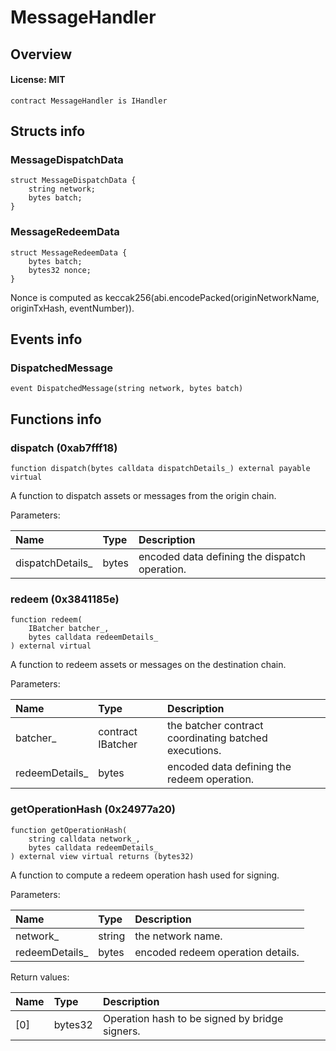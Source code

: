 # MessageHandler

## Overview

#### License: MIT

```solidity
contract MessageHandler is IHandler
```


## Structs info

### MessageDispatchData

```solidity
struct MessageDispatchData {
	string network;
	bytes batch;
}
```


### MessageRedeemData

```solidity
struct MessageRedeemData {
	bytes batch;
	bytes32 nonce;
}
```

Nonce is computed as keccak256(abi.encodePacked(originNetworkName, originTxHash, eventNumber)).
## Events info

### DispatchedMessage

```solidity
event DispatchedMessage(string network, bytes batch)
```


## Functions info

### dispatch (0xab7fff18)

```solidity
function dispatch(bytes calldata dispatchDetails_) external payable virtual
```

A function to dispatch assets or messages from the origin chain.


Parameters:

| Name             | Type  | Description                                   |
| :--------------- | :---- | :-------------------------------------------- |
| dispatchDetails_ | bytes | encoded data defining the dispatch operation. |

### redeem (0x3841185e)

```solidity
function redeem(
    IBatcher batcher_,
    bytes calldata redeemDetails_
) external virtual
```

A function to redeem assets or messages on the destination chain.


Parameters:

| Name           | Type              | Description                                            |
| :------------- | :---------------- | :----------------------------------------------------- |
| batcher_       | contract IBatcher | the batcher contract coordinating batched executions.  |
| redeemDetails_ | bytes             | encoded data defining the redeem operation.            |

### getOperationHash (0x24977a20)

```solidity
function getOperationHash(
    string calldata network_,
    bytes calldata redeemDetails_
) external view virtual returns (bytes32)
```

A function to compute a redeem operation hash used for signing.


Parameters:

| Name           | Type   | Description                        |
| :------------- | :----- | :--------------------------------- |
| network_       | string | the network name.                  |
| redeemDetails_ | bytes  | encoded redeem operation details.  |


Return values:

| Name | Type    | Description                                    |
| :--- | :------ | :--------------------------------------------- |
| [0]  | bytes32 | Operation hash to be signed by bridge signers. |

